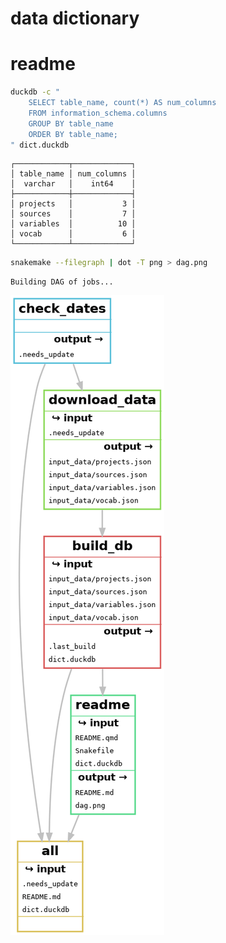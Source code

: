 # data dictionary


# readme

``` bash
duckdb -c "
    SELECT table_name, count(*) AS num_columns
    FROM information_schema.columns
    GROUP BY table_name
    ORDER BY table_name;
" dict.duckdb
```

    ┌────────────┬─────────────┐
    │ table_name │ num_columns │
    │  varchar   │    int64    │
    ├────────────┼─────────────┤
    │ projects   │           3 │
    │ sources    │           7 │
    │ variables  │          10 │
    │ vocab      │           6 │
    └────────────┴─────────────┘

``` bash
snakemake --filegraph | dot -T png > dag.png
```

    Building DAG of jobs...

![dag](./dag.png)
